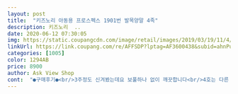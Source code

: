 ```yaml
---
layout: post 
title:  "키즈노리 아동용 프로스펙스 1901번 발목양말 4족" 
description: 키즈노리  ..
date: 2020-06-12 07:30:05 
img: https://static.coupangcdn.com/image/retail/images/2019/03/19/11/4/27554723-a2ee-4f04-9a76-bcd3231c1105.jpg 
linkUrl: https://link.coupang.com/re/AFFSDP?lptag=AF3600438&subid=ahnPublicAsk&pageKey=199773982&itemId=579280612&vendorItemId=4517809352&traceid=V0-113-2ddc8e6f05ab7ee9 
categories: [1005] 
color: 1294AB 
price: 8900 
author: Ask View Shop 
cont:  "●구매후기●<br/>3주정도 신겨봤는데요 보풀하나 없이 깨끗합니다<br/>4호는 다른 양말이었는데 하도 평이 좋아서 갈아탔네요 ㅎㅎ<br/>개당 천원짜리는 아무래도 재질이 좀 아쉬운데<br/>개인적으로 사진에 있는 양말색은 좀 바랜듯도 하고해서 오래 신으면 별로일거같기도 하지만 아들 발 커지는 속도보면 그렇게 되기전에 또 갈아타지 싶어요 ㅎㅎ<br/>그래도 이해가 안되긴 하네요.<br/>.<br/><br/>그래서 더 만족스럽네요<br/>기존 4호가 작아지는듯 해서 5호로 주문했어요<br/>남아이다 보니 발이 두툼해서 신발이나 양말을 좀 크게 신겨요<br/>당연히 안이 다 젖었는데 다행히 개별적으로 비닐포장도 되어있었고 그걸 또 투명비닐로 한번 싸서왔기에 물에 젖진 않았어요<br/>돈 더 주고 사거든요<br/>발만 엄청 큽니다 ㅋㅋ<br/>발목부분<br/>배송은 하루만에 로켓배송 슝<br/>배송중에 찢어진거 아니고 동그랗게 일부러 뚫는 구멍이요<br/>비가 그렇게 많이 오는 날 왜 비닐에 구멍을 낸건지 알 수가 없네요<br/>사이즈<br/>색깔도 무난해서 청바지나 스포티한 바지 등등에 어느 색깔 신겨도 이쁘네요<br/>색상<br/>생각보다 좋아요<br/>신발 200신기면 넉넉하게 신는 남아입니다<br/>싼거 사면 얼마 못 신기고 목이 늘어나 버리게 되서<br/>싼거 사서 신다가 벗겨지고 얼마 안 있다 발목 늘어나는 거 보고<br/>아들도 편하다고 하구요<br/>아들이 5세인데 발이 18이더라구요<br/>아무래도 여름양말이다 보니 이 부분이 제일 중요한데요<br/>아이들 여름양말이 없어서 구매했어요<br/>아주 만족 합니다<br/>아주 짱짱합니다 ㅋㅋ<br/>암튼 양말은 맘에 들어요 추천합니다^^<br/>양말이 심플하고 이뻐요<br/>역시 비싸면 다 이유가 있는법 ㅋㅋ<br/>역시 쿠팡 짱짱짱<br/>오래 신기고 싶은 양말 찾으시면 어서 겟하세요 ㅋ<br/>이건 너무 안 타이트 하고 넉넉하게 맞네요<br/>이건 부들부들하니 좋아요<br/>재질<br/>저희는 5호로 샀어요<br/>지금부터 여름, 가을 까지 충분히 신겠어요<br/>질도 좋고 가격도 착하고... <br/> 배송도 로켓으로 새벽에 뙇!!<br/>질이 좋은거 같아요<br/>총평<br/>캐릭터양말 극혐하는 엄마라 ㅋㅋ<br/>태풍온날 배송이 됐는데 바깥비닐(쿠팡비닐)에 구멍이 나 있었어요<br/>파스텔톤이라 너무 알록달록 하지 않아서 좋아요<br/>포장 및 배송<br/>포장으 개별포장으로 되서 왔구요<br/>프로스 펙스 양말 진짜 저렴하게 구매 했어요<br/>프로스펙스 마크정도는 애교로 봐줍니다 ㅋㅋㅋ<br/>프로스펙스라서 초이스했습니다 ㅋ<br/>혹 딱 맞게 신기고 싶으신 분들은 4호로 하세요<br/>3주정도 신겨봤는데요 보풀하나 없이 깨끗합니다<br/>4호는 다른 양말이었는데 하도 평이 좋아서 갈아탔네요 ㅎㅎ<br/>개당 천원짜리는 아무래도 재질이 좀 아쉬운데<br/>개인적으로 사진에 있는 양말색은 좀 바랜듯도 하고해서 오래 신으면 별로일거같기도 하지만 아들 발 커지는 속도보면 그렇게 되기전에 또 갈아타지 싶어요 ㅎㅎ<br/>그래도 이해가 안되긴 하네요.<br/>.<br/><br/>그래서 더 만족스럽네요<br/>기존 4호가 작아지는듯 해서 5호로 주문했어요<br/>남아이다 보니 발이 두툼해서 신발이나 양말을 좀 크게 신겨요<br/>당연히 안이 다 젖었는데 다행히 개별적으로 비닐포장도 되어있었고 그걸 또 투명비닐로 한번 싸서왔기에 물에 젖진 않았어요<br/>돈 더 주고 사거든요<br/>발만 엄청 큽니다 ㅋㅋ<br/>발목부분<br/>배송은 하루만에 로켓배송 슝<br/>배송중에 찢어진거 아니고 동그랗게 일부러 뚫는 구멍이요<br/>비가 그렇게 많이 오는 날 왜 비닐에 구멍을 낸건지 알 수가 없네요<br/>사이즈<br/>색깔도 무난해서 청바지나 스포티한 바지 등등에 어느 색깔 신겨도 이쁘네요<br/>색상<br/>생각보다 좋아요<br/>신발 200신기면 넉넉하게 신는 남아입니다<br/>싼거 사면 얼마 못 신기고 목이 늘어나 버리게 되서<br/>싼거 사서 신다가 벗겨지고 얼마 안 있다 발목 늘어나는 거 보고<br/>아들도 편하다고 하구요<br/>아들이 5세인데 발이 18이더라구요<br/>아무래도 여름양말이다 보니 이 부분이 제일 중요한데요<br/>아이들 여름양말이 없어서 구매했어요<br/>아주 만족 합니다<br/>아주 짱짱합니다 ㅋㅋ<br/>암튼 양말은 맘에 들어요 추천합니다^^<br/>양말이 심플하고 이뻐요<br/>역시 비싸면 다 이유가 있는법 ㅋㅋ<br/>역시 쿠팡 짱짱짱<br/>오래 신기고 싶은 양말 찾으시면 어서 겟하세요 ㅋ<br/>이건 너무 안 타이트 하고 넉넉하게 맞네요<br/>이건 부들부들하니 좋아요<br/>재질<br/>저희는 5호로 샀어요<br/>지금부터 여름, 가을 까지 충분히 신겠어요<br/>질도 좋고 가격도 착하고... <br/> 배송도 로켓으로 새벽에 뙇!!<br/>질이 좋은거 같아요<br/>총평<br/>캐릭터양말 극혐하는 엄마라 ㅋㅋ<br/>태풍온날 배송이 됐는데 바깥비닐(쿠팡비닐)에 구멍이 나 있었어요<br/>파스텔톤이라 너무 알록달록 하지 않아서 좋아요<br/>포장 및 배송<br/>포장으 개별포장으로 되서 왔구요<br/>프로스 펙스 양말 진짜 저렴하게 구매 했어요<br/>프로스펙스 마크정도는 애교로 봐줍니다 ㅋㅋㅋ<br/>프로스펙스라서 초이스했습니다 ㅋ<br/>혹 딱 맞게 신기고 싶으신 분들은 4호로 하세요<br/>" 
---
```


